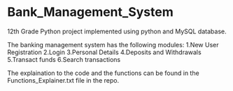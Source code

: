 # Bank_Management_System
 12th Grade Python project implemented using python and MySQL database.

The banking management system has the following modules:
1.New User Registration
2.Login
3.Personal Details
4.Deposits and Withdrawals
5.Transact funds
6.Search transactions

The explaination to the code and the functions can be found in the Functions_Explainer.txt file in the repo.

